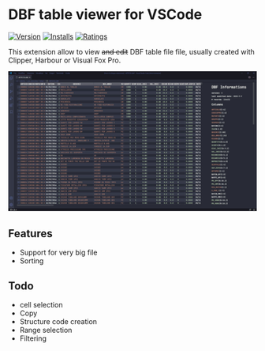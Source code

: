 # DBF table viewer for VSCode

[![Version](https://vsmarketplacebadge.apphb.com/version-short/aperricone.vscode-dbf.svg)](https://marketplace.visualstudio.com/items?itemName=aperricone.vscode-dbf)
[![Installs](https://vsmarketplacebadge.apphb.com/installs-short/aperricone.vscode-dbf.svg)](https://marketplace.visualstudio.com/items?itemName=aperricone.vscode-dbf)
[![Ratings](https://vsmarketplacebadge.apphb.com/rating-short/aperricone.vscode-dbf.svg)](https://marketplace.visualstudio.com/items?itemName=aperricone.vscode-dbf)

This extension allow to view  ~~and edit~~ DBF table file file, usually created with Clipper, Harbour or Visual Fox Pro.

![Sample of a DBF loaded](images/dbfSample1.jpg)

## Features

 * Support for very big file
 * Sorting

## Todo

 * cell selection
 * Copy
 * Structure code creation
 * Range selection
 * Filtering